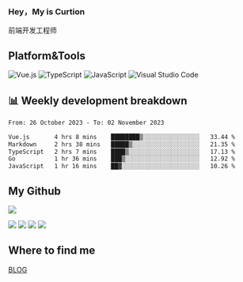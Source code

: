 ### Hey，My is Curtion
前端开发工程师
## Platform&Tools

![Vue.js](https://img.shields.io/badge/-Vue.js-4FC08D?style=flat-square&logo=Vue.js&logoColor=white)
![TypeScript](https://img.shields.io/badge/-TypeScript-007ACC?style=flat-square&logo=typescript&logoColor=white)
![JavaScript](https://img.shields.io/badge/-JavaScript-F7DF1E?style=flat-square&logo=javascript&logoColor=black)
![Visual Studio Code](https://img.shields.io/badge/-VSCode-007ACC?style=flat-square&logo=Visual-Studio-Code&logoColor=white)

## 📊 Weekly development breakdown

<!--START_SECTION:waka-->

```txt
From: 26 October 2023 - To: 02 November 2023

Vue.js       4 hrs 8 mins    ████████▒░░░░░░░░░░░░░░░░   33.44 %
Markdown     2 hrs 38 mins   █████▒░░░░░░░░░░░░░░░░░░░   21.35 %
TypeScript   2 hrs 7 mins    ████▒░░░░░░░░░░░░░░░░░░░░   17.13 %
Go           1 hr 36 mins    ███▒░░░░░░░░░░░░░░░░░░░░░   12.92 %
JavaScript   1 hr 16 mins    ██▓░░░░░░░░░░░░░░░░░░░░░░   10.26 %
```

<!--END_SECTION:waka-->

## My Github

![](http://github-profile-summary-cards.vercel.app/api/cards/profile-details?username=curtion&theme=nord_bright)

![](http://github-profile-summary-cards.vercel.app/api/cards/stats?username=curtion&theme=nord_bright)
![](http://github-profile-summary-cards.vercel.app/api/cards/productive-time?username=curtion&theme=nord_bright&utcOffset=8)
![](http://github-profile-summary-cards.vercel.app/api/cards/repos-per-language?username=curtion&theme=nord_bright)
![](http://github-profile-summary-cards.vercel.app/api/cards/most-commit-language?username=curtion&theme=nord_bright)

## Where to find me

[BLOG](https://blog.3gxk.net)
